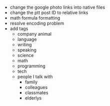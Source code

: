 - change the google photo links into native files
- change the ptt post ID to relative links
- math formula formatting
- resolve encoding problem
- add tags
    - company animal
    - language
    - writing
    - speaking
    - science
    - math
    - programming
    - tech
    - people I talk with
        - family
        - colleagues
        - classmates
        - elderlys
